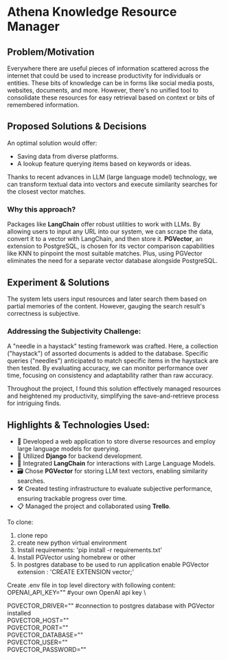 # Athena Knowledge Resource Manager

## Problem/Motivation
Everywhere there are useful pieces of information scattered across the internet that could be used to increase productivity for individuals or entities. These bits of knowledge can be in forms like social media posts, websites, documents, and more. However, there's no unified tool to consolidate these resources for easy retrieval based on context or bits of remembered information.

## Proposed Solutions & Decisions
An optimal solution would offer:
- Saving data from diverse platforms.
- A lookup feature querying items based on keywords or ideas.

Thanks to recent advances in LLM (large language model) technology, we can transform textual data into vectors and execute similarity searches for the closest vector matches.

### Why this approach?
Packages like **LangChain** offer robust utilities to work with LLMs. By allowing users to input any URL into our system, we can scrape the data, convert it to a vector with LangChain, and then store it. **PGVector**, an extension to PostgreSQL, is chosen for its vector comparison capabilities like KNN to pinpoint the most suitable matches. Plus, using PGVector eliminates the need for a separate vector database alongside PostgreSQL.

## Experiment & Solutions
The system lets users input resources and later search them based on partial memories of the content. However, gauging the search result's correctness is subjective.

### Addressing the Subjectivity Challenge:
A "needle in a haystack" testing framework was crafted. Here, a collection ("haystack") of assorted documents is added to the database. Specific queries ("needles") anticipated to match specific items in the haystack are then tested. By evaluating accuracy, we can monitor performance over time, focusing on consistency and adaptability rather than raw accuracy.

Throughout the project, I found this solution effectively managed resources and heightened my productivity, simplifying the save-and-retrieve process for intriguing finds.

## Highlights & Technologies Used:

- 🚀 Developed a web application to store diverse resources and employ large language models for querying.
- 💾 Utilized **Django** for backend development.
- 🔗 Integrated **LangChain** for interactions with Large Language Models.
- 🗃️ Chose **PGVector** for storing LLM text vectors, enabling similarity searches.
- 🛠️ Created testing infrastructure to evaluate subjective performance, ensuring trackable progress over time.
- 📋 Managed the project and collaborated using **Trello**.


To clone: 
1. clone repo
2. create new python virtual environment
3. Install requirements: 'pip install -r requirements.txt'
4. Install PGVector using homebrew or other
5. In postgres database to be used to run application enable PGVector extension : 'CREATE EXTENSION vector;'

Create .env file in top level directory with following content: \
OPENAI_API_KEY="" #your own OpenAI api key \

PGVECTOR_DRIVER="" #connection to postgres database with PGVector installed \
PGVECTOR_HOST=""\
PGVECTOR_PORT=""\
PGVECTOR_DATABASE=""\
PGVECTOR_USER=""\
PGVECTOR_PASSWORD=""
